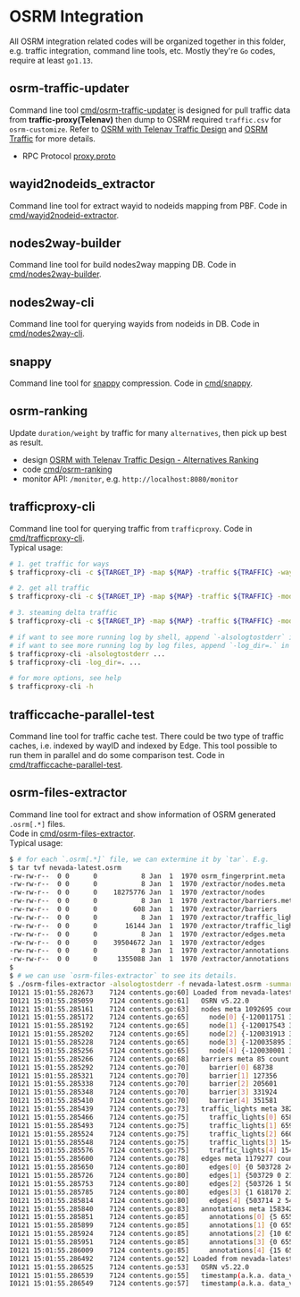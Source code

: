 # OSRM Integration
All OSRM integration related codes will be organized together in this folder, e.g. traffic integration, command line tools, etc. Mostly they're `Go` codes, require at least `go1.13`. 

## osrm-traffic-updater
Command line tool [cmd/osrm-traffic-updater](cmd/osrm-traffic-updater/) is designed for pull traffic data from **traffic-proxy(Telenav)** then dump to OSRM required `traffic.csv` for `osrm-customize`. Refer to [OSRM with Telenav Traffic Design](doc/osrm-with-telenav-traffic.md) and [OSRM Traffic](https://github.com/Project-OSRM/osrm-backend/wiki/Traffic) for more details.        

- RPC Protocol
[proxy.proto](proxy.proto)


## wayid2nodeids_extractor
Command line tool for extract wayid to nodeids mapping from PBF. Code in [cmd/wayid2nodeid-extractor](cmd/wayid2nodeid-extractor/).        

## nodes2way-builder
Command line tool for build nodes2way mapping DB. Code in [cmd/nodes2way-builder](cmd/nodes2way-builder/).        

## nodes2way-cli
Command line tool for querying wayids from nodeids in DB. Code in [cmd/nodes2way-cli](cmd/nodes2way-cli/).        

## snappy
Command line tool for [snappy](github.com/golang/snappy) compression. Code in [cmd/snappy](cmd/snappy/).  

## osrm-ranking 
Update `duration/weight` by traffic for many `alternatives`, then pick up best as result.     
- design [OSRM with Telenav Traffic Design - Alternatives Ranking](doc/osrm-with-telenav-traffic.md)     
- code [cmd/osrm-ranking](cmd/osrm-ranking)    
- monitor API: `/monitor`, e.g. `http://localhost:8080/monitor`     

## trafficproxy-cli 
Command line tool for querying traffic from `trafficproxy`. Code in [cmd/trafficproxy-cli](cmd/trafficproxy-cli/).       
Typical usage:    

```bash
# 1. get traffic for ways 
$ trafficproxy-cli -c ${TARGET_IP} -map ${MAP} -traffic ${TRAFFIC} -ways 829733412,-104489539,-129639168

# 2. get all traffic 
$ trafficproxy-cli -c ${TARGET_IP} -map ${MAP} -traffic ${TRAFFIC} -mode getall -stdout=false -dumpfile test 

# 3. steaming delta traffic 
$ trafficproxy-cli -c ${TARGET_IP} -map ${MAP} -traffic ${TRAFFIC} -mode delta -stdout=false -dumpfile test

# if want to see more running log by shell, append `-alsologtostderr` in command-line
# if want to see more running log by log files, append `-log_dir=.` in command-line
$ trafficproxy-cli -alsologtostderr ...
$ trafficproxy-cli -log_dir=. ...

# for more options, see help
$ trafficproxy-cli -h

```

## trafficcache-parallel-test
Command line tool for traffic cache test. There could be two type of traffic caches, i.e. indexed by wayID and indexed by Edge. This tool possible to run them in parallel and do some comparison test. Code in [cmd/trafficcache-parallel-test](cmd/trafficcache-parallel-test/).          

## osrm-files-extractor
Command line tool for extract and show information of OSRM generated `.osrm[.*]` files.     
Code in [cmd/osrm-files-extractor](cmd/osrm-files-extractor/).     
Typical usage:    
```bash
$ # for each `.osrm[.*]` file, we can extermine it by `tar`. E.g. 
$ tar tvf nevada-latest.osrm 
-rw-rw-r--  0 0      0           8 Jan  1  1970 osrm_fingerprint.meta
-rw-rw-r--  0 0      0           8 Jan  1  1970 /extractor/nodes.meta
-rw-rw-r--  0 0      0    18275776 Jan  1  1970 /extractor/nodes
-rw-rw-r--  0 0      0           8 Jan  1  1970 /extractor/barriers.meta
-rw-rw-r--  0 0      0         608 Jan  1  1970 /extractor/barriers
-rw-rw-r--  0 0      0           8 Jan  1  1970 /extractor/traffic_lights.meta
-rw-rw-r--  0 0      0       16144 Jan  1  1970 /extractor/traffic_lights
-rw-rw-r--  0 0      0           8 Jan  1  1970 /extractor/edges.meta
-rw-rw-r--  0 0      0    39504672 Jan  1  1970 /extractor/edges
-rw-rw-r--  0 0      0           8 Jan  1  1970 /extractor/annotations.meta
-rw-rw-r--  0 0      0     1355088 Jan  1  1970 /extractor/annotations
$ 
$ # we can use `osrm-files-extractor` to see its details.    
$ ./osrm-files-extractor -alsologtostderr -f nevada-latest.osrm -summary 5
I0121 15:01:55.282673    7124 contents.go:60] Loaded from nevada-latest.osrm
I0121 15:01:55.285059    7124 contents.go:61]   OSRN v5.22.0
I0121 15:01:55.285161    7124 contents.go:63]   nodes meta 1092695 count 1092695
I0121 15:01:55.285172    7124 contents.go:65]     node[0] {-120011751 39443340 26798725}
I0121 15:01:55.285192    7124 contents.go:65]     node[1] {-120017543 39440794 26798726}
I0121 15:01:55.285202    7124 contents.go:65]     node[2] {-120031913 39431791 26798727}
I0121 15:01:55.285228    7124 contents.go:65]     node[3] {-120035895 39423872 26798728}
I0121 15:01:55.285256    7124 contents.go:65]     node[4] {-120030001 39416698 26798729}
I0121 15:01:55.285266    7124 contents.go:68]   barriers meta 85 count 85
I0121 15:01:55.285292    7124 contents.go:70]     barrier[0] 68738
I0121 15:01:55.285321    7124 contents.go:70]     barrier[1] 127356
I0121 15:01:55.285338    7124 contents.go:70]     barrier[2] 205601
I0121 15:01:55.285348    7124 contents.go:70]     barrier[3] 331924
I0121 15:01:55.285410    7124 contents.go:70]     barrier[4] 351581
I0121 15:01:55.285439    7124 contents.go:73]   traffic_lights meta 3821 count 3821
I0121 15:01:55.285466    7124 contents.go:75]     traffic_lights[0] 6584
I0121 15:01:55.285493    7124 contents.go:75]     traffic_lights[1] 6596
I0121 15:01:55.285524    7124 contents.go:75]     traffic_lights[2] 6600
I0121 15:01:55.285548    7124 contents.go:75]     traffic_lights[3] 15405
I0121 15:01:55.285576    7124 contents.go:75]     traffic_lights[4] 15439
I0121 15:01:55.285600    7124 contents.go:78]   edges meta 1179277 count 1179277
I0121 15:01:55.285650    7124 contents.go:80]     edges[0] {0 503728 24 24 54.78657 {2147483647 false} 44793 {true false false false false true false {true false false 0 2} 0 0}}
I0121 15:01:55.285726    7124 contents.go:80]     edges[1] {503729 0 21 21 49.09447 {2147483647 false} 44793 {true false false false false true false {true false false 0 2} 0 0}}
I0121 15:01:55.285753    7124 contents.go:80]     edges[2] {503726 1 50 50 116.59047 {2147483647 false} 44793 {true false false false false true false {true false false 0 2} 0 0}}
I0121 15:01:55.285785    7124 contents.go:80]     edges[3] {1 618170 23 23 53.611294 {2147483647 false} 44793 {true false false false false true false {true false false 0 2} 0 0}}
I0121 15:01:55.285814    7124 contents.go:80]     edges[4] {503714 2 54 54 126.03433 {2147483647 false} 44793 {true false false false false true false {true false false 0 2} 0 0}}
I0121 15:01:55.285840    7124 contents.go:83]   annotations meta 158342 count 158342
I0121 15:01:55.285851    7124 contents.go:85]     annotations[0] {5 65535 1 1 false}
I0121 15:01:55.285899    7124 contents.go:85]     annotations[1] {0 65535 0 1 false}
I0121 15:01:55.285924    7124 contents.go:85]     annotations[2] {10 65535 0 1 false}
I0121 15:01:55.285951    7124 contents.go:85]     annotations[3] {0 65535 0 1 false}
I0121 15:01:55.286009    7124 contents.go:85]     annotations[4] {15 65535 0 1 false}
I0121 15:01:55.286492    7124 contents.go:52] Loaded from nevada-latest.osrm.timestamp
I0121 15:01:55.286525    7124 contents.go:53]   OSRN v5.22.0
I0121 15:01:55.286539    7124 contents.go:55]   timestamp(a.k.a. data_version) meta 20 count 20
I0121 15:01:55.286549    7124 contents.go:57]   timestamp(a.k.a. data_version) 2019-01-24T21:15:02Z
```
